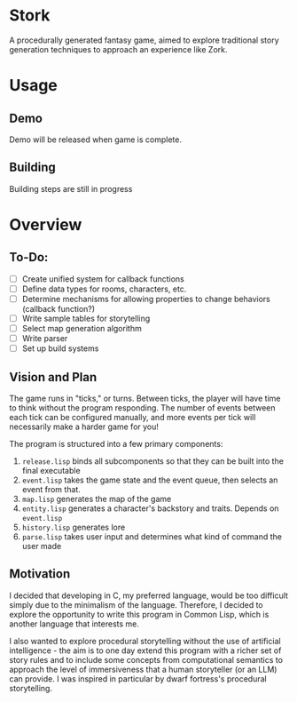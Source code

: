 # Stork
A procedurally generated fantasy game, aimed to explore traditional story generation techniques to approach an experience like Zork.

# Usage
## Demo
Demo will be released when game is complete.

## Building
Building steps are still in progress

# Overview
## To-Do:
- [ ] Create unified system for callback functions
- [ ] Define data types for rooms, characters, etc.
- [ ] Determine mechanisms for allowing properties to change behaviors (callback function?)
- [ ] Write sample tables for storytelling
- [ ] Select map generation algorithm
- [ ] Write parser
- [ ] Set up build systems

## Vision and Plan
The game runs in "ticks," or turns. Between ticks, the player will have time to think without the program responding. The number of events between each tick can be configured manually, and more events per tick will necessarily make a harder game for you!

The program is structured into a few primary components:
1. `release.lisp` binds all subcomponents so that they can be built into the final executable
2. `event.lisp` takes the game state and the event queue, then selects an event from that.
3. `map.lisp` generates the map of the game
3. `entity.lisp` generates a character's backstory and traits. Depends on `event.lisp`
4. `history.lisp` generates lore
5. `parse.lisp` takes user input and determines what kind of command the user made

## Motivation
I decided that developing in C, my preferred language, would be too difficult simply due to the minimalism of the language. Therefore, I decided to explore the opportunity to write this program in Common Lisp, which is another language that interests me.

I also wanted to explore procedural storytelling without the use of artificial intelligence - the aim is to one day extend this program with a richer set of story rules and to include some concepts from computational semantics to approach the level of immersiveness that a human storyteller (or an LLM) can provide. I was inspired in particular by dwarf fortress's procedural storytelling.

